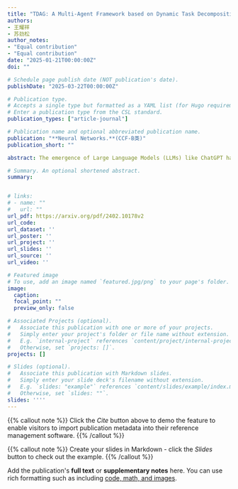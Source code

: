 ```yaml
---
title: "TDAG: A Multi-Agent Framework based on Dynamic Task Decomposition and Agent Generation. "
authors:
- 王耀祥
- 苏劲松
author_notes:
- "Equal contribution"
- "Equal contribution"
date: "2025-01-21T00:00:00Z"
doi: ""

# Schedule page publish date (NOT publication's date).
publishDate: "2025-03-22T00:00:00Z"

# Publication type.
# Accepts a single type but formatted as a YAML list (for Hugo requirements).
# Enter a publication type from the CSL standard.
publication_types: ["article-journal"]

# Publication name and optional abbreviated publication name.
publication: "**Neural Networks.**(CCF-B类)"
publication_short: ""

abstract: The emergence of Large Language Models (LLMs) like ChatGPT has inspired the development of LLM-based agents capable of addressing complex, real-world tasks. However, these agents often struggle during task execution due to methodological constraints, such as error propagation and limited adaptability. To address this issue, we propose a multi-agent framework based on dynamic Task Decomposition and Agent Generation (TDAG). This framework dynamically decomposes complex tasks into smaller subtasks and assigns each to a specifically generated subagent, thereby enhancing adaptability in diverse and unpredictable real-world tasks. Simultaneously, existing benchmarks often lack the granularity needed to evaluate incremental progress in complex, multi-step tasks. In response, we introduce ItineraryBench in the context of travel planning, featuring interconnected, progressively complex tasks with a fine-grained evaluation system. ItineraryBench is designed to assess agents' abilities in memory, planning, and tool usage across tasks of varying complexity. Our experimental results reveal that TDAG significantly outperforms established baselines, showcasing its superior adaptability and context awareness in complex task scenarios.

# Summary. An optional shortened abstract.
summary:


# links:
# - name: ""
#   url: ""
url_pdf: https://arxiv.org/pdf/2402.10178v2
url_code: 
url_dataset: ''
url_poster: ''
url_project: ''
url_slides: ''
url_source: ''
url_video: ''

# Featured image
# To use, add an image named `featured.jpg/png` to your page's folder. 
image:
  caption: 
  focal_point: ""
  preview_only: false

# Associated Projects (optional).
#   Associate this publication with one or more of your projects.
#   Simply enter your project's folder or file name without extension.
#   E.g. `internal-project` references `content/project/internal-project/index.md`.
#   Otherwise, set `projects: []`.
projects: []

# Slides (optional).
#   Associate this publication with Markdown slides.
#   Simply enter your slide deck's filename without extension.
#   E.g. `slides: "example"` references `content/slides/example/index.md`.
#   Otherwise, set `slides: ""`.
slides: ''''
---
```


{{% callout note %}}
Click the *Cite* button above to demo the feature to enable visitors to import publication metadata into their reference management software.
{{% /callout %}}

{{% callout note %}}
Create your slides in Markdown - click the *Slides* button to check out the example.
{{% /callout %}}

Add the publication's **full text** or **supplementary notes** here. You can use rich formatting such as including [code, math, and images](https://docs.hugoblox.com/content/writing-markdown-latex/).
